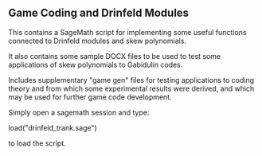 ## Game Coding and Drinfeld Modules

This contains a SageMath script for implementing some useful functions connected to Drinfeld modules and skew polynomials. 

It also contains some sample DOCX files to be used to test some applications of skew polynomials to Gabidulin codes.

Includes supplementary "game gen" files for testing applications to coding theory and from which some experimental results were derived, and 
which may be used for further game code development.

Simply open a sagemath session and type:

load("drinfeld_trank.sage")

to load the script.
